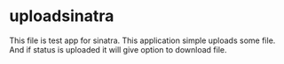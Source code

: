 # uploadsinatra

This file is test app for sinatra.
This application simple uploads some file. And if status is uploaded it will give option to download file.
